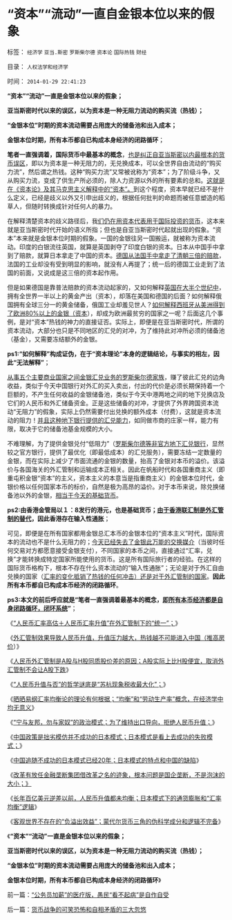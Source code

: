 # “资本”“流动”一直自金银本位以来的假象

标签： `经济学` `亚当.斯密` `罗斯柴尔德` `资本论` `国际热钱` `财经` 

目录： `人权法学和经济学`

时间： `2014-01-29 22:41:23`

**“资本”“流动”一直是金银本位以来的假象；**

**亚当斯密时代以来的误区，以为资本是一种无阻力流动的购买流（热钱）；**

**“金银本位”时期的资本流动需要占用庞大的储备池和出入成本；**

**金银本位时期，所有本币都自已构成本身经济的闭路循环**；

**笔者一直强调着，国际货币中最基本的概念**，[也是纠正自亚当斯密以内最根本的货币误区](../../../2014/1/2/《资本论》逻辑依据的“资本定义”，在客观社会中不存在.md)，即以为资本是一种无阻力的，无兑换成本，可以全世界自由流动的“购买力流”，然后谓之热钱。这种“购买力流”又常被讹称为“资本”；为了阶级斗争，又从购买力流，变成了供生产所必须的，除人力资源以外的所有要素的总和。[这就是在《资本论》及其马克思主义解释中的“资本”。](../../../2014/1/4/资本的定义，暴露马克思主张“白吃白喝，严惩工商”.md)到这个程度，资本早就已经不是什么定义，已经是歧义以外又引申出歧义的，根据任何批判的命题而被任意塑造的稻草人，但随时转换成针对任何人的暴力。

在解释清楚资本的歧义路径后，我[们仍在用资本代表用于国际投资的货币](../../../2007/10/28/人民币升值必要性无可辩驳，策略诱歼国际投机资金.md)，这本来就是亚当斯密时代开始的语义所指；但也是自亚当斯密时代起就出现的假象。“资本”本来就是金银本位时期的假象。一国的金银往另一国搬运，就被称为资本流动。印度的白银流往英国，就算是英国剥夺了印度白银的资本。日本从中国手中拿到了赔款，就算日本拿走了中国的资本。[德国从法国手中拿走了清朝三倍的赔款](../../../2011/11/29/征服高卢，普法战争，清朝赔款和欧洲的债务危机.md)，法国的工业却没有受到明显的影响，就没有人再提了；统一后的德国工业走到了法国的前面，又说成是这三倍的资本起作用。

但是如果德国是靠普法赔款的资本流动起家的，又如何解释[英国在大半个世纪中](../../../2011/8/18/欧洲资本主义没有从美洲“资本积累”.md)，拥有全世界一半以上的黄金产出（资本），却落在美国和德国的后面？如何解释俄国拥有全球三分一的黄金储备，俄国工业却羞见世人？[如何解释西班牙从美洲得到了欧洲80%以上的金银（资本](../../../2011/8/18/欧洲资本主义没有从美洲“资本积累”.md)），却成为欧洲最贫穷的国家之一呢？后面这几个事例，是对“资本”热钱的神力的直接证否。实际上，即便是在亚当斯密时代，所谓的资本流动，大部分也只是不同地区的汇兑的对冲，为了维持此对冲所必须的储备池（基金），又需要冻结额外的金银。

**ps1:“如何解释”构成证伪，在于“资本理论”本身的逻辑结论，与事实的相左，因此“无法解释”**；

[从事五个主要商业国家之间金银汇兑业务的罗斯柴尔德家族](../../../2011/8/29/罗斯柴尔德家族的真实身份和跨国业务.md)，赚了彼此汇兑的边角收益，类似于今天中国银行对外汇的买入卖出，付出的代价是必须长期保持着一个巨额的，不产生任何收益的金银储备池，类似于今天中港两地之间的地下兑换店及它们的人民币和外汇储备资金。正是这些储备的对冲，才提供了外界跨国资本流动“无阻力”的假象，实际上仍然需要付出兑换的额外成本（付费），这就是资本流动的阻力！[并且这种地下银行提供的汇兑能力](../../../2013/11/27/将“地下银行，地下兑换点”能量无限放大的“货币战争”.md)，如同做市商的庄家一样，能力有限，取决于它的储备池基金规模的大小。

不难理解，为了提供金银兑付“低阻力”（[罗斯柴尔德等非官方地下汇兑银行](../../../2011/8/28/犹太人高利贷的主顾是谁？犹太人真的有钱吗？.md)，显然较之官方银行，提供了最优化（即最低成本）的汇兑服务），需要冻结一定数量的金银，而在实际上减少了市面流通的金银的数量，抬高了金银对本币的溢价。该溢价与各国海关的外汇管制和运输成本正相关。因此在帆船时代和各国重商主义（即重屯积金银“资本”的主义，资本主义的本意当是指重商主义）的金银本位时代，金银价格以任何国家本币的标价，自然是极为高昂的溢价。对于本币来说，除兑换储备池以外的金银，[相当于今天的基础货币](../../../2011/8/23/黄金不是天然法定货币；金本位没有必要.md)。

**ps2:由香港金管局以１：8发行的港元，也是基础货币；[由于香港联汇制是外汇管制的替代](../../../2011/1/3/联汇制或将覆灭中港整体经济.md)，因此香港存在输入性通胀**；

可见，即便是在所有国家都用金银总汇本币的金银本位的“资本主义”时代，国际资本的流动也不是什么无阻力的；[今天已经失去了金银此万能的交换媒介](../../../2008/12/10/为什么货币天生是黄金.md)（当彼时任何交易对方都愿意接受金银支付），不同国家的本币之间，直接通过“汇率，兑换”才能转换成特定国家所能使用的货币。这是所有国际旅行者的经验。在这样的国际货币格构下，根本不存在什么资本流动的“输入性通胀”；无论是对于外汇自由兑换的国家（[汇率的变化抵销了热钱的任何冲击）还是对于外汇管制的国家](../../../2013/4/22/太平洋涨潮，会影响太湖的水位吗？货币的闭环经济系统.md)。**因此所有本币都自已构成本币经济的闭路循环**。

**ps3:本文的前后呼应就是“笔者一直强调着最基本的概念，[即所有本币经济都是自身闭路循环，闭环系统](../../../2012/2/26/闭环经济模型就是个体价值观，及社会财富的层次.md)”**；

《[“人民币汇率高估＋人民币汇率升值”在外汇管制下的“统一”；](../../../2013/3/14/用M1定义否定M2超发，纵比横比的错乱，人民币，白银，民国法币.md)》

《[外汇管制效果导致人民币升值，升值压力越大，热钱越不可能进入中国（推高房价](../../../2013/12/10/“人民币升值推高房价”者，全部是左狗！.md)）》

《[人民币外汇管制是A股与H股同质股价差的原因；A股实际上比H股便宜，取消外汇管制不会让A股下跌](../../../2013/1/10/没饭吃，何不吃肉糜？，混淆了炒外汇与股票投资的机构股神.md)》

《[“人民币升值与否”的哲学谜底是“苏杭现象税收最大化”；](../../../2013/1/17/“农民工，及人民币升值与否”的哲学谜底.md)》

《[晒晒易纲汇率均衡论的理论有何根据；“均衡”和“劳动生产率”概念，在经济学中均无意义](../../../2012/7/24/晒晒易纲先生的汇率均衡论的学术根据.md)》

《[“宁与友邦，勿与家奴”的政治模式；为了维持出口导向，拒绝人民币升值；](../../../2012/5/11/“宁与友邦，勿与家奴”的美元，欧元，人民币的数字游戏.md)》

《[中国政策是拙劣模仿并不成功的日本模式；日本模式是看上去成功的失败模式；](../../../2012/4/9/日本模式是看上去成功的失败.md)》

《[中国追随不成功的日本模式已经20年；日本模式的特点和中国的缺陷](../../../2012/4/16/德国模式与日本模式不可调和；及最理想的经济模式.md)》

《[改革有放任金融垄断集团借改革之名的迹象，根本问题是国企垄断，不是泡沫的大小；》](../../../2012/4/20/“金融改革”真是这种意向吗？.md)

《[长年百亿美元逆差以前，人民币升值都未均衡；日本模式下的通货膨胀和“汇率均衡”逻辑](../../../2012/4/23/日本模式下的通货膨胀和“人民币汇率均衡了”.md)》

《[客观世界不存在的“负溢出效益”；蒙代尔货币三角的伪科学成分和逻辑不完备](../../../2014/1/28/国家外汇管理局的收支司司长管涛及蒙代尔的常识性忽悠的谬误.md)》

《**“资本”“流动”一直是金银本位以来的假象；**

**亚当斯密时代以来的误区，以为资本是一种无阻力流动的购买流（热钱）；**

**“金银本位”时期的资本流动需要占用庞大的储备池和出入成本；**

**金银本位时期，所有本币都自已构成本身经济的闭路循环**》



前一篇：[“公务员加薪”的医疗版，愚民“看不起病”是自作自受](../../../2014/1/29/“公务员加薪”的医疗版，愚民“看不起病”是自作自受.md)

后一篇：[货币战争的可笑恐怖和自相矛盾的三大忽悠](../../../2014/1/29/货币战争的可笑恐怖和自相矛盾的三大忽悠.md)